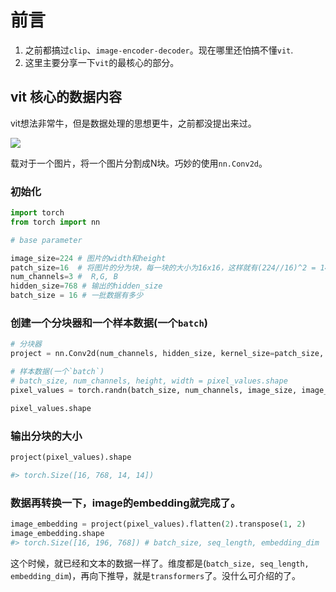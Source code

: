 # 前言
1. 之前都搞过`clip`、`image-encoder-decoder`。现在哪里还怕搞不懂`vit`.
2. 这里主要分享一下`vit`的最核心的部分。

## vit 核心的数据内容

vit想法非常牛，但是数据处理的思想更牛，之前都没提出来过。

![](https://huggingface.co/datasets/huggingface/documentation-images/resolve/main/transformers/model_doc/vit_architecture.jpg)

载对于一个图片，将一个图片分割成N块。巧妙的使用`nn.Conv2d`。


### 初始化
```python
import torch
from torch import nn 

# base parameter

image_size=224 # 图片的width和height
patch_size=16  # 将图片的分为块，每一块的大小为16x16，这样就有(224//16)^2 = 14 ^2 = 196个
num_channels=3 #  R,G, B
hidden_size=768 # 输出的hidden_size
batch_size = 16 # 一批数据有多少
```

### 创建一个分块器和一个样本数据(一个`batch`)
```python
# 分块器
project = nn.Conv2d(num_channels, hidden_size, kernel_size=patch_size, stride=patch_size)

# 样本数据(一个`batch`) 
# batch_size, num_channels, height, width = pixel_values.shape
pixel_values = torch.randn(batch_size, num_channels, image_size, image_size)

pixel_values.shape 
```

### 输出分块的大小
```python
project(pixel_values).shape 

#> torch.Size([16, 768, 14, 14])
```

### 数据再转换一下，image的embedding就完成了。
```python
image_embedding = project(pixel_values).flatten(2).transpose(1, 2)
image_embedding.shape 
#> torch.Size([16, 196, 768]) # batch_size, seq_length, embedding_dim
```

这个时候，就已经和文本的数据一样了。维度都是(`batch_size, seq_length, embedding_dim`)，再向下推导，就是`transformers`了。没什么可介绍的了。



